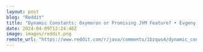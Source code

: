 ```yaml
---
layout: post
blog: "Reddit"
title: "Dynamic Constants: Oxymoron or Promising JVM Feature? • Evgeny Mandrikov • GOTO 2023"
date: 2024-04-09T12:24:40Z
image: images/reddit.png
remote_url: "https://www.reddit.com/r/java/comments/1bzqus4/dynamic_constants_oxymoron_or_promising_jvm/"
---
```

